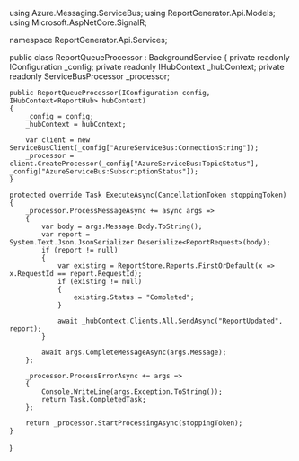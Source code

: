 using Azure.Messaging.ServiceBus;
using ReportGenerator.Api.Models;
using Microsoft.AspNetCore.SignalR;

namespace ReportGenerator.Api.Services;

public class ReportQueueProcessor : BackgroundService
{
    private readonly IConfiguration _config;
    private readonly IHubContext<ReportHub> _hubContext;
    private readonly ServiceBusProcessor _processor;

    public ReportQueueProcessor(IConfiguration config, IHubContext<ReportHub> hubContext)
    {
        _config = config;
        _hubContext = hubContext;

        var client = new ServiceBusClient(_config["AzureServiceBus:ConnectionString"]);
        _processor = client.CreateProcessor(_config["AzureServiceBus:TopicStatus"], _config["AzureServiceBus:SubscriptionStatus"]);
    }

    protected override Task ExecuteAsync(CancellationToken stoppingToken)
    {
        _processor.ProcessMessageAsync += async args =>
        {
            var body = args.Message.Body.ToString();
            var report = System.Text.Json.JsonSerializer.Deserialize<ReportRequest>(body);
            if (report != null)
            {
                var existing = ReportStore.Reports.FirstOrDefault(x => x.RequestId == report.RequestId);
                if (existing != null)
                {
                    existing.Status = "Completed";
                }

                await _hubContext.Clients.All.SendAsync("ReportUpdated", report);
            }

            await args.CompleteMessageAsync(args.Message);
        };

        _processor.ProcessErrorAsync += args =>
        {
            Console.WriteLine(args.Exception.ToString());
            return Task.CompletedTask;
        };

        return _processor.StartProcessingAsync(stoppingToken);
    }
}
